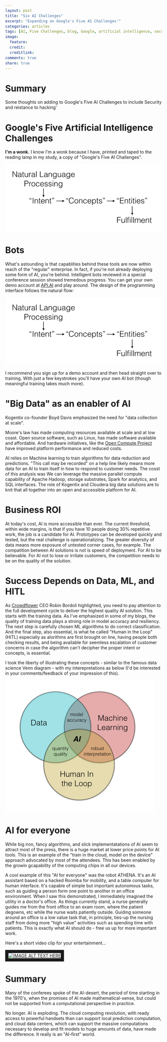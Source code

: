 ```yaml
---
layout: post
title: "Six AI Challenges"
excerpt: "Expanding on Google's Five AI Challenges'"
categories: articles
tags: [AI, Five Challenges, blog, Google, artificial intelligence, security]
image:
  feature: 
  credit: 
  creditlink: 
comments: true
share: true
---
```


# Summary
Some thoughts on adding to Google's Five AI Challenges to include Security and reistance to hacking'


# Google's Five Artificial Intelligence Challenges

__I'm a wonk.__ I know I'm a wonk because I have, printed and taped to the reading lamp in my study, a copy of "Google's Five AI Challenges". 

![center](/figures/2016-11-10-AIWorldNotes/concept_flow.png) 


# Bots

What\'s astounding is that capablities behind these tools are now within reach of the "regular" enterprise. In fact, if you're not already deploying some form of AI, you're behind. Intelligent bots reviewed in a special conference session showed tremedous progress. You can get your own demo account at [API.AI](https://api.ai/) and play around. The design of the programming interface follows the natural flow:

![center](/figures/2016-11-10-AIWorldNotes/concept_flow.png) 

I recommend you sign up for a demo account and then head straight over to training. With just a few keystrokes you'll have your own AI bot (though meaningful training takes much more).


# "Big Data" as an enabler of AI

Kogentix co-founder Boyd Davis emphasized the need for "data collection at scale". 

Moore's law has made computing resources available at scale and at low coast. Open source software, such as  Linux, has made software available and affordable. And hardware initiatives, like the [Open Compute Project](http://www.opencompute.org/) have improved platform performance and reduced costs. 


AI relies on Machine learning to train algorithms for data reduction and predictions. "This call may be recorded" on a help line likely means more data for an AI to train itself in how to respond to customer needs. The cosst of this analysis was We can leverage the massive parallel compute capability of Apache Hadoop, storage substrates, Spark for analytics, and SQL interfaces. The role of Kogentix and Cloudera big data solutions are to knit that all together into an open and accessible platform for AI.


# Business ROI

At today's cost, AI is more accessible than ever. The current threshold, within wide margins, is that if you have 10 people doing 30% repetitive work, the job is a candidate for AI. Prototypes can be developed quickly and tested, but the real challenge is operationalizing. The greater diversity of data means more exposure of untested corner cases, for example. The compatition between AI solutions is not is speed of deployment. For AI to be believable. For AI not to lose or irritate customers, the competition needs to be on the quality of the solution.

# Success Depends on Data, ML, and HITL

As [Crowdflower](https://www.crowdflower.com/) CEO Robin Bordoli highlighted, you need to pay attention to the full development cycle to deliver the highest quality AI solution. This starts with the training data. As I've emphasized in some of my blogs, the quality of training data plays a strong role in model accuracy and resiliency. The next step is carefully chosen ML algorithms to do correct classification. And the final step, also essential, is what he called "Human in the Loop" (HITL) especially as alorithms are first brought on line, having people both checking results, and being available for seemless escalation of customer concerns in case the algorithm can't decipher the proper intent or concepts, is essential. 

I took the liberty of illustrating these concepts - similar to the famous data science Venn diagram - with my interepretations as below (I'd be interested in your comments/feedback of your impression of this). 

![center](/figures/2016-11-10-AIWorldNotes/AI_Venn.png) 


# AI for everyone
 
While big iron, fancy algorithms, and slick implementatations of AI seem to attract most of the press, there is a huge market at lower price points for AI tools. This is an example of the "train in the cloud, model on the device" approach advocated by most of the attendees. This has been enabled by the growin gcapability of the computing chips in all our devices. 

A cool example of this "AI for everyone" was the robot ATHENA. It's an AI assistant based on a hacked Roomba for mobility, and a table computer for human interface. It's capable of simple but important autonomous tasks, such as guiding a person form one point to another in an office environment. When I saw this demonstrated, I immediately imagined the utility in a doctor's office. As things currently stand, a nurse generally guides me from the front office to an exam room, where the patient degowns, etc while the nurse waits patiently outside. Guiding someone around an office is a low value task that, in principle, ties-up the nursing staff from doing more "high value" activities such as spending time with patients. This is exactly what AI should do - free us up for more important work. 

Here's a short video clip for your entertainment...

<a href="http://www.youtube.com/watch?v=HCsNnW5etBY
" target="_blank"><img src="http://img.youtube.com/vi/HCsNnW5etBY/0.jpg" 
alt="IMAGE ALT TEXT HERE" width="240" height="180" border="10" /></a>

# Summary

Many of the conferees spoke of the AI-desert, the period of time starting in the 1970's, when the promises of AI made mathematical-sense, but could not be supported from a computational perspective in practice. 

No longer. AI is exploding. The cloud computing revolution, with ready access to powerful handsets than can support local prediction computation, and cloud data centers, which can support the massive computations necessary to develop and fit models to huge amounts of data, have made the difference. It really is an "AI-first" world.





